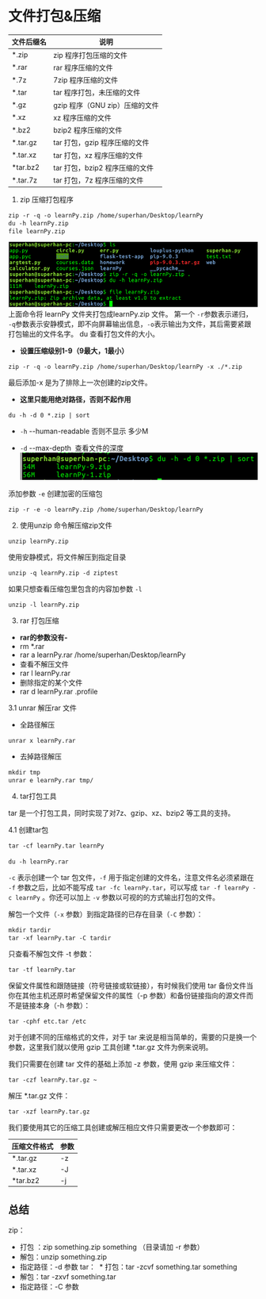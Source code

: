 # 文件打包&压缩


文件后缀名|说明
--|--
*.zip |	zip 程序打包压缩的文件
*.rar|	rar 程序压缩的文件
*.7z|	7zip 程序压缩的文件
*.tar|	tar 程序打包，未压缩的文件
*.gz|	gzip 程序（GNU zip）压缩的文件
*.xz|	xz 程序压缩的文件
*.bz2|	bzip2 程序压缩的文件
*.tar.gz|	tar 打包，gzip 程序压缩的文件
*.tar.xz|	tar 打包，xz 程序压缩的文件
*tar.bz2|	tar 打包，bzip2 程序压缩的文件
*.tar.7z|	tar 打包，7z 程序压缩的文件



1. zip 压缩打包程序
```
zip -r -q -o learnPy.zip /home/superhan/Desktop/learnPy
du -h learnPy.zip
file learnPy.zip
```

![zip](./imgs/zip_01.png)
上面命令将 learnPy 文件夹打包成learnPy.zip 文件。 第一个 `-r`参数表示递归， `-q`参数表示安静模式，即不向屏幕输出信息，`-o`表示输出为文件，其后需要紧跟打包输出的文件名字。 du 查看打包文件的大小。
* **设置压缩级别1-9（9最大，1最小）**
```
zip -r -q -o learnPy.zip /home/superhan/Desktop/learnPy -x ./*.zip
```
最后添加-x 是为了排除上一次创建的zip文件。
* **这里只能用绝对路径，否则不起作用**

```
du -h -d 0 *.zip | sort
```
* `-h` --human-readable 否则不显示 多少M 

* `-d` --max-depth  查看文件的深度
![查看](./imgs/zip_02.png)

添加参数 `-e` 创建加密的压缩包
```
zip -r -e -o learnPy.zip /home/superhan/Desktop/learnPy
```


2. 使用unzip 命令解压缩zip文件
```
unzip learnPy.zip 
```
使用安静模式，将文件解压到指定目录
```
unzip -q learnPy.zip -d ziptest
```
如果只想查看压缩包里包含的内容加参数 `-l`
```
unzip -l learnPy.zip
```


3. rar 打包压缩

* **rar的参数没有-**
* rm *.rar
* rar a learnPy.rar /home/superhan/Desktop/learnPy 
* 查看不解压文件
* rar l learnPy.rar 
* 删除指定的某个文件  
* rar d learnPy.rar .profile 

3.1 unrar 解压rar 文件
* 全路径解压
```
unrar x learnPy.rar
```
* 去掉路径解压
```
mkdir tmp
unrar e learnPy.rar tmp/
```

4. tar打包工具

tar 是一个打包工具，同时实现了对7z、gzip、xz、bzip2 等工具的支持。

4.1 创建tar包 
```
tar -cf learnPy.tar learnPy 

du -h learnPy.rar
```
`-c` 表示创建一个 tar 包文件，`-f` 用于指定创建的文件名，注意文件名必须紧跟在 `-f` 参数之后，比如不能写成 `tar -fc learnPy.tar`，可以写成 `tar -f learnPy -c learnPy` 。你还可以加上 `-v` 参数以可视的的方式输出打包的文件。

解包一个文件（`-x` 参数）到指定路径的已存在目录（`-C` 参数）：
```
mkdir tardir
tar -xf learnPy.tar -C tardir
```

只查看不解包文件 -t 参数：
```
tar -tf learnPy.tar
```

保留文件属性和跟随链接（符号链接或软链接），有时候我们使用 tar 备份文件当你在其他主机还原时希望保留文件的属性（-p 参数）和备份链接指向的源文件而不是链接本身（-h 参数）：
```
tar -cphf etc.tar /etc
```

对于创建不同的压缩格式的文件，对于 tar 来说是相当简单的，需要的只是换一个参数，这里我们就以使用 gzip 工具创建 *.tar.gz 文件为例来说明。

我们只需要在创建 tar 文件的基础上添加 -z 参数，使用 gzip 来压缩文件：
```
tar -czf learnPy.tar.gz ~
```
解压 *.tar.gz 文件：
```
tar -xzf learnPy.tar.gz
```


我们要使用其它的压缩工具创建或解压相应文件只需要更改一个参数即可：

压缩文件格式|	参数
--|--
*.tar.gz|	-z
*.tar.xz|	-J
*tar.bz2|	-j


## 总结

zip：
  * 打包 ：zip something.zip something （目录请加 -r 参数）
  * 解包：unzip something.zip
  * 指定路径：-d 参数
tar：
  * 打包：tar -zcvf something.tar something
  * 解包：tar -zxvf something.tar
  * 指定路径：-C 参数




